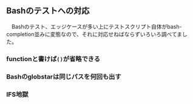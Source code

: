 ## Bashのテストへの対応

　Bashのテスト、エッジケースが多い上にテストスクリプト自体がbash-completion並みに変態なので、それに対応せねばならずいろいろ調べてました。

### functionと書けば`()`が省略できる

### Bashのglobstarは同じパスを何回も出す

### IFS地獄
